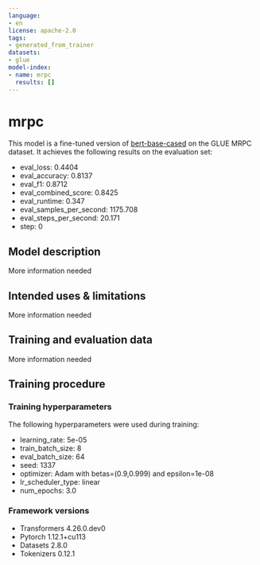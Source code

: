 ```yaml
---
language:
- en
license: apache-2.0
tags:
- generated_from_trainer
datasets:
- glue
model-index:
- name: mrpc
  results: []
---
```


<!-- This model card has been generated automatically according to the information the Trainer had access to. You
should probably proofread and complete it, then remove this comment. -->

# mrpc

This model is a fine-tuned version of [bert-base-cased](https://huggingface.co/bert-base-cased) on the GLUE MRPC dataset.
It achieves the following results on the evaluation set:
- eval_loss: 0.4404
- eval_accuracy: 0.8137
- eval_f1: 0.8712
- eval_combined_score: 0.8425
- eval_runtime: 0.347
- eval_samples_per_second: 1175.708
- eval_steps_per_second: 20.171
- step: 0

## Model description

More information needed

## Intended uses & limitations

More information needed

## Training and evaluation data

More information needed

## Training procedure

### Training hyperparameters

The following hyperparameters were used during training:
- learning_rate: 5e-05
- train_batch_size: 8
- eval_batch_size: 64
- seed: 1337
- optimizer: Adam with betas=(0.9,0.999) and epsilon=1e-08
- lr_scheduler_type: linear
- num_epochs: 3.0

### Framework versions

- Transformers 4.26.0.dev0
- Pytorch 1.12.1+cu113
- Datasets 2.8.0
- Tokenizers 0.12.1
